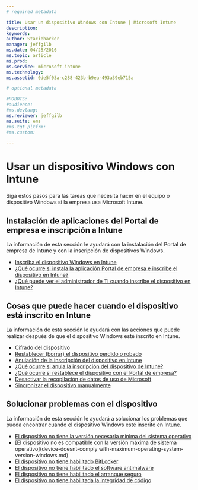 ```yaml
---
# required metadata

title: Usar un dispositivo Windows con Intune | Microsoft Intune
description:
keywords:
author: Staciebarker
manager: jeffgilb
ms.date: 04/28/2016
ms.topic: article
ms.prod:
ms.service: microsoft-intune
ms.technology:
ms.assetid: 0de5f03a-c288-423b-b9ea-493a39eb715a

# optional metadata

#ROBOTS:
#audience:
#ms.devlang:
ms.reviewer: jeffgilb
ms.suite: ems
#ms.tgt_pltfrm:
#ms.custom:

---
```


# Usar un dispositivo Windows con Intune

Siga estos pasos para las tareas que necesita hacer en el equipo o dispositivo Windows si la empresa usa Microsoft Intune.

## Instalación de aplicaciones del Portal de empresa e inscripción a Intune

La información de esta sección le ayudará con la instalación del Portal de empresa de Intune y con la inscripción de dispositivos Windows.

- [Inscriba el dispositivo Windows en Intune](enroll-your-device-in-intune-windows.md)</br>
- [¿Qué ocurre si instala la aplicación Portal de empresa e inscribe el dispositivo en Intune?](what-happens-if-you-install-the-company-portal-app-and-enroll-your-device-in-intune-windows.md)</br>
- [¿Qué puede ver el administrador de TI cuando inscribe el dispositivo en Intune?](what-can-your-it-administrator-see-when-you-enroll-your-device-in-intune-windows.md)

## Cosas que puede hacer cuando el dispositivo está inscrito en Intune

La información de esta sección le ayudará con las acciones que puede realizar después de que el dispositivo Windows esté inscrito en Intune.

- [Cifrado del dispositivo](encrypt-your-device-windows.md)</br>
- [Restablecer (borrar) el dispositivo perdido o robado](reset-erase-your-lost-or-stolen-device-windows.md)</br>
- [Anulación de la inscripción del dispositivo en Intune](unenroll-your-device-from-intune-windows.md)</br>
- [¿Qué ocurre si anula la inscripción del dispositivo de Intune?](what-happens-if-you-unenroll-your-device-from-intune-windows.md)</br>
- [¿Qué ocurre si restablece el dispositivo con el Portal de empresa?](what-happens-if-you-reset-your-device-using-the-company-portal-windows.md)</br>
- [Desactivar la recopilación de datos de uso de Microsoft](turn-off-microsoft-usage-data-collection-windows.md)</br>
- [Sincronizar el dispositivo manualmente](sync-your-device-manually-windows.md)

## Solucionar problemas con el dispositivo

La información de esta sección le ayudará a solucionar los problemas que pueda encontrar cuando el dispositivo Windows esté inscrito en Intune.

- [El dispositivo no tiene la versión necesaria mínima del sistema operativo](device-doesnt-have-the-required-minimum-operating-system-version-windows.md)</br>
- [El dispositivo no es compatible con la versión máxima de sistema operativo](device-doesnt-comply with-maximum-operating-system-version-windows.md)</br>
- [El dispositivo no tiene habilitado BitLocker](device-doesnt-have-bitlocker-enabled-windows.md)</br>
- [El dispositivo no tiene habilitado el software antimalware](device-doesnt-have-antimalware-software-enabled-windows.md)</br>
- [El dispositivo no tiene habilitado el arranque seguro](device-doesnt-have-secure-boot-enabled-windows.md)</br>
- [El dispositivo no tiene habilitada la integridad de código](device-doesnt-have-code-integrity-enabled-windows.md)




<!--HONumber=May16_HO1-->


